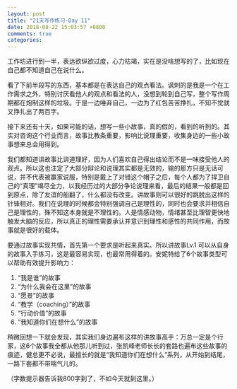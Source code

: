 ```yaml
---
layout: post
title: "21天写作练习-Day 11"
date: 2018-08-22 15:03:57 +0800
comments: true
categories:
---
```


工作坊进行到一半，表达欲纵欲过度，心力枯竭，实在是没啥想写的了，比如现在自己都不知道自己在说什么。

看了下前半段写的东西，基本都是在表达自己的观点看法。讽刺的是我是一个在工作需求之外，特别讨厌看他人的观点和看法的人，没想到轮到自己写，整个写作周期都在炮制这样的垃圾。于是一边唾弃自己，一边为了红包苦苦挣扎，不知不觉就又挣扎出了两百字。

接下来还有十天，如果可能的话，想写一些小故事，真的假的，看到的听到的。其实对咨询这个行业而言，故事比教条重要，影响比说理重要，收集身边的一些小故事想来总会用得到。

我们都知道讲故事比讲道理好，因为人们喜欢自己得出结论而不是一味接受他人的观点。所以这也注定了大部分辩论和说理其实都是无效的，输的那方只是无话可说，并不代表被赢家说服，特别是戴上了对错这个帽子之后，每个人都为了捍卫自己的“真理”竭尽全力，以我经历过的大部分争论说理来看，最后的结果一般都是回到原点，除了友谊的船翻了，什么都没有改变。讲故事则可以很好的跳脱出这样的针锋相对。我们在说理的时候都会特别强调自己是理性的，同时也会要求并相信自己是理性的，殊不知这本身就是不理性的。人是情感动物，情绪甚至比理智更快地触发大脑的反应，所以真正的理性需要承认并意识到理性和感性的共同作用，而故事就是很好的载体。

要通过故事实现共情，首先第一个要求是听起来真实。所以讲故事Lv.1 可以从自身的故事入手练习，这是最容易实现，也最常用得着的。安妮特给了6个故事类型可以帮助有效提升影响力：

1. “我是谁”的故事
2. “为什么我会在这里”的故事
3. “愿景”的故事
4. “教学（coaching）”的故事
5. “行动价值”的故事
6. “我知道你们在想什么”的故事

稍微回想一下就会发现，其实我们身边遍布这样的讲故事高手：万总一定是个行家，这6个故事我全都从他那儿听到过，张凯峰老师长长的套路也遍布这些故事的痕迹，健总更不必说，最擅长的就是“我知道你们在想什么”系列，从开始到结尾，一路下套都不带喘气儿的。

（字数提示器告诉我800字到了，不如今天就到这里。）

